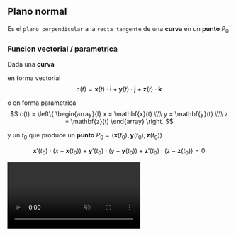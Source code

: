 ## Plano normal

Es el `plano perpendicular` a la `recta tangente` de una **curva** en un **punto** $P_{0}$

### Funcion vectorial / parametrica

Dada una **curva**

en forma vectorial
$$
    c(t) = \mathbf{x}(t) \cdot \mathbf{i} + \mathbf{y}(t) \cdot \mathbf{j} + \mathbf{z}(t) \cdot \mathbf{k}
$$

o en forma parametrica
$$
c(t) = \left\{
    \begin{array}{l}   
        x = \mathbf{x}(t)
        \\\\
        y = \mathbf{y}(t)
        \\\\
        z = \mathbf{z}(t)
    \end{array}
\right.
$$

y un $t_{0}$ que produce un **punto** $P_{0} = (\mathbf{x}(t_{0}), \mathbf{y}(t_{0}), \mathbf{z}(t_{0}))$

$$
    \mathbf{x}'(t_{0}) \cdot (x - \mathbf{x}(t_{0})) +
    \mathbf{y}'(t_{0}) \cdot (y - \mathbf{y}(t_{0})) +
    \mathbf{z}'(t_{0}) \cdot (z - \mathbf{z}(t_{0})) = 0
$$

<video src="./plano-normal-curva-parametrica.mp4" loop muted autoplay controls></video>


<br>



